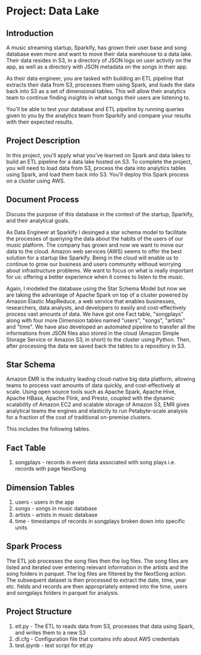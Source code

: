 # Project: Data Lake

## Introduction

A music streaming startup, Sparkify, has grown their user base and song database even more and want to move their data warehouse to a data lake. Their data resides in S3, in a directory of JSON logs on user activity on the app, as well as a directory with JSON metadata on the songs in their app.

As their data engineer, you are tasked with building an ETL pipeline that extracts their data from S3, processes them using Spark, and loads the data back into S3 as a set of dimensional tables. This will allow their analytics team to continue finding insights in what songs their users are listening to.

You'll be able to test your database and ETL pipeline by running queries given to you by the analytics team from Sparkify and compare your results with their expected results.

## Project Description

In this project, you'll apply what you've learned on Spark and data lakes to build an ETL pipeline for a data lake hosted on S3. To complete the project, you will need to load data from S3, process the data into analytics tables using Spark, and load them back into S3. You'll deploy this Spark process on a cluster using AWS.

## Document Process

Discuss the purpose of this database in the context of the startup, Sparkify, and their analytical goals.

As Data Engineer at Sparkify I desinged a star schema model to facilitate the processes of queriying the data about the habits of the users of our music platform. The company has grown and now we want to move our data to the cloud. Amazon web services (AWS) seems to offer the best solution for a startup like Sparkify. Being in the cloud will enable us to continue to grow our business and users community withoud worrying about infrastructure problems. We want to focus on what is really important for us: offering a better experience when it comes to listen to the music.

Again, I modeled the database using the Star Schema Model but now we are taking the advantage of Apache Spark on top of a cluster powered by Amazon Elastic MapReduce, a web service that enables businesses, researchers, data analysts, and developers to easily and cost-effectively process vast amounts of data. We have got one Fact table, "songplays" along with four more Dimension tables named "users", "songs", "artists" and "time". We have also developed an automated pipeline to transfer all the informations from JSON files also stored in the cloud (Amazon Simple Storage Service or Amazon S3, in short) to the cluster using Python. Then, after processing the data we saved back the tables to a repository in S3.

## Star Schema

Amazon EMR is the industry leading cloud-native big data platform, allowing teams to process vast amounts of data quickly, and cost-effectively at scale. Using open source tools such as Apache Spark, Apache Hive, Apache HBase, Apache Flink, and Presto, coupled with the dynamic scalability of Amazon EC2 and scalable storage of Amazon S3, EMR gives analytical teams the engines and elasticity to run Petabyte-scale analysis for a fraction of the cost of traditional on-premise clusters.

This includes the following tables.

## Fact Table

1. songplays - records in event data associated with song plays i.e. records with page NextSong

## Dimension Tables

1. users - users in the app
2. songs - songs in music database
3. artists - artists in music database
4. time - timestamps of records in songplays broken down into specific units

## Spark Process

The ETL job processes the song files then the log files. The song files are listed and iterated over entering relevant information in the artists and the song folders in parquet. The log files are filtered by the NextSong action. The subsequent dataset is then processed to extract the date, time, year etc. fields and records are then appropriately entered into the time, users and songplays folders in parquet for analysis.

## Project Structure

1. etl.py - The ETL to reads data from S3, processes that data using Spark, and writes them to a new S3
2. dl.cfg - Configuration file that contains info about AWS credentials
3. test.ipynb - test script for etl.py